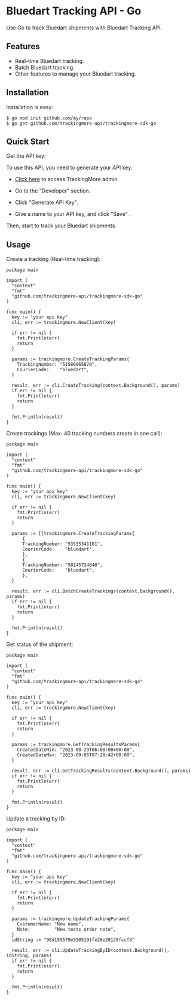 Bluedart Tracking API - Go
================================
Use Go to track Bluedart shipments with Bluedart Tracking API.

Features
--------
- Real-time Bluedart tracking.
- Batch Bluedart tracking.
- Other features to manage your Bluedart tracking.

Installation
------------

Installation is easy:

    $ go mod init github.com/my/repo
    $ go get github.com/trackingmore-api/trackingmore-sdk-go

Quick Start
----------
Get the API key:

To use this API, you need to generate your API key.

- <a href="https://admin.trackingmore.com/developer/apikey" target="_blank" rel="noreferrer">
  Click here</a> to access TrackingMore admin.

- Go to the "Developer" section.

- Click "Generate API Key".

- Give a name to your API key, and click "Save" .


Then, start to track your Bluedart shipments.

Usage
----------

Create a tracking (Real-time tracking):

    package main

    import (
      "context"
      "fmt"
      "github.com/trackingmore-api/trackingmore-sdk-go"
    )
    
    func main() {
      key := "your api key"
      cli, err := trackingmore.NewClient(key)
      
      if err != nil {
        fmt.Println(err)
        return
      }
      
      params := trackingmore.CreateTrackingParams{
        TrackingNumber: "51580965870",
        CourierCode:    "bluedart",
      }      

      result, err := cli.CreateTracking(context.Background(), params)
      if err != nil {
        fmt.Println(err)
        return
      }
      
      fmt.Println(result)
    }


Create trackings (Max. 40 tracking numbers create in one call):

    package main

    import (
      "context"
      "fmt"
      "github.com/trackingmore-api/trackingmore-sdk-go"
    )
    
    func main() {
      key := "your api key"
      cli, err := trackingmore.NewClient(key)
      
      if err != nil {
        fmt.Println(err)
        return
      }
      
      params := []trackingmore.CreateTrackingParams{
          {
          TrackingNumber: "53535341101",
          CourierCode:    "bluedart",
          },
          {
          TrackingNumber: "58145724840",
          CourierCode:    "bluedart",
          },
      }   

      result, err := cli.BatchCreateTrackings(context.Background(), params)
      if err != nil {
        fmt.Println(err)
        return
      }
      
      fmt.Println(result)
    }


Get status of the shipment:

    package main

    import (
      "context"
      "fmt"
      "github.com/trackingmore-api/trackingmore-sdk-go"
    )
    
    func main() {
      key := "your api key"
      cli, err := trackingmore.NewClient(key)
      
      if err != nil {
        fmt.Println(err)
        return
      }

      params := trackingmore.GetTrackingResultsParams{
        CreatedDateMin: "2023-08-23T06:00:00+00:00",
        CreatedDateMax: "2023-09-05T07:20:42+00:00",
      }  

      result, err := cli.GetTrackingResults(context.Background(), params)
      if err != nil {
        fmt.Println(err)
        return
      }
      
      fmt.Println(result)
    }


Update a tracking by ID:

    package main

    import (
      "context"
      "fmt"
      "github.com/trackingmore-api/trackingmore-sdk-go"
    )
    
    func main() {
      key := "your api key"
      cli, err := trackingmore.NewClient(key)
      
      if err != nil {
        fmt.Println(err)
        return
      }

      params := trackingmore.UpdateTrackingParams{
        CustomerName: "New name",
        Note:         "New tests order note",
      }
      idString := "98d159579e5505191fe20e20125fccf3"
      
      result, err := cli.UpdateTrackingByID(context.Background(), idString, params)
      if err != nil {
        fmt.Println(err)
        return
      }
      
      fmt.Println(result)
    }
